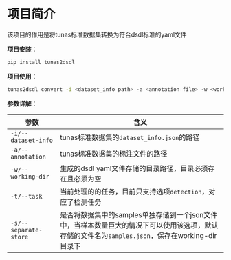 # 项目简介

该项目的作用是将tunas标准数据集转换为符合dsdl标准的yaml文件

**项目安装**：

```bash
pip install tunas2dsdl
```

**项目使用**：

```bash
tunas2dsdl convert -i <dataset_info path> -a <annotation file> -w <working dir> -t <task> -s
```

**参数详解**：

| 参数                | 含义                                                        |
| ------------------- | ----------------------------------------------------------- |
| `-i/--dataset-info` | tunas标准数据集的`dataset_info.json`的路径                  |
| `-a/--annotation`   | tunas标准数据集的标注文件的路径                             |
| `-w/--working-dir`  | 生成的dsdl yaml文件存储的目录路径，目录必须存在且必须为空   |
| `-t/--task`         | 当前处理的的任务，目前只支持选项`detection`，对应了检测任务 |
| `-s/--separate-store`  | 是否将数据集中的samples单独存储到一个json文件中，当样本数量巨大的情况下可以使用该选项，默认存储的文件名为`samples.json`，保存在working-dir目录下 |

